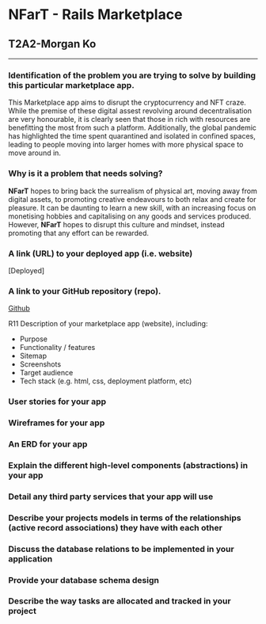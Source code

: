 # NFarT - Rails Marketplace

## T2A2-Morgan Ko
---

### Identification of the problem you are trying to solve by building this particular marketplace app.
This Marketplace app aims to disrupt the cryptocurrency and NFT craze. While the premise of these digital assest revolving around decentralisation are very honourable, it is clearly seen that those in rich with resources are benefitting the most from such a platform. Additionally, the global pandemic has highlighted the time spent quarantined and isolated in confined spaces, leading to people moving into larger homes with more physical space to move around in. 

### Why is it a problem that needs solving?
**NFarT** hopes to bring back the surrealism of physical art, moving away from digital assets, to promoting creative endeavours to both relax and create for pleasure.
It can be daunting to learn a new skill, with an increasing focus on monetising hobbies and capitalising on any goods and services produced. However, **NFarT** hopes to disrupt this culture and mindset, instead promoting that any effort can be rewarded.

### A link (URL) to your deployed app (i.e. website)
[Deployed]

### A link to your GitHub repository (repo).
[Github](https://github.com/MKO122/MorganKo_T2A2)

R11	Description of your marketplace app (website), including:
- Purpose
- Functionality / features
- Sitemap
- Screenshots
- Target audience
- Tech stack (e.g. html, css, deployment platform, etc)
### User stories for your app

### Wireframes for your app

### An ERD for your app

### Explain the different high-level components (abstractions) in your app

### Detail any third party services that your app will use

### Describe your projects models in terms of the relationships (active record associations) they have with each other

### Discuss the database relations to be implemented in your application

### Provide your database schema design

### Describe the way tasks are allocated and tracked in your project